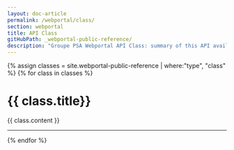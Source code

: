 ```yaml
---
layout: doc-article
permalink: /webportal/class/
section: webportal
title: API Class
gitHubPath: _webportal-public-reference/
description: "Groupe PSA Webportal API Class: summary of this API available features."
---
```


{% assign classes = site.webportal-public-reference | where:"type", "class" %}
{% for class in classes %}
<h1 id="{{ class.title }}">{{ class.title}}</h1>
<p>{{ class.content }}</p>
<hr>
{% endfor %}
